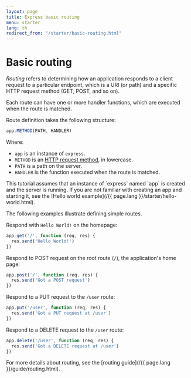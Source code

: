 ```yaml
---
layout: page
title: Express basic routing
menu: starter
lang: th
redirect_from: "/starter/basic-routing.html"
---
```


# Basic routing

_Routing_ refers to determining how an application responds to a client request to a particular endpoint, which is a URI (or path) and a specific HTTP request method (GET, POST, and so on).

Each route can have one or more handler functions, which are executed when the route is matched.

Route definition takes the following structure:

```js
app.METHOD(PATH, HANDLER)
```

Where:

- `app` is an instance of `express`.
- `METHOD` is an [HTTP request method](https://en.wikipedia.org/wiki/Hypertext_Transfer_Protocol#Request_methods), in lowercase.
- `PATH` is a path on the server.
- `HANDLER` is the function executed when the route is matched.

<div class="doc-box doc-notice" markdown="1">
This tutorial assumes that an instance of `express` named `app` is created and the server is running. If you are not familiar with creating an app and starting it, see the [Hello world example](/{{ page.lang }}/starter/hello-world.html).
</div>

The following examples illustrate defining simple routes.

Respond with `Hello World!` on the homepage:

```js
app.get('/', function (req, res) {
  res.send('Hello World!')
})
```

Respond to POST request on the root route (`/`), the application's home page:

```js
app.post('/', function (req, res) {
  res.send('Got a POST request')
})
```

Respond to a PUT request to the `/user` route:

```js
app.put('/user', function (req, res) {
  res.send('Got a PUT request at /user')
})
```

Respond to a DELETE request to the `/user` route:

```js
app.delete('/user', function (req, res) {
  res.send('Got a DELETE request at /user')
})
```

For more details about routing, see the [routing guide](/{{ page.lang }}/guide/routing.html).
